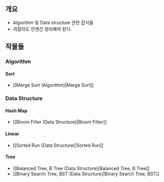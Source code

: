 ## 개요

- Algorithm 및 Data structure 관련 잡식들
- 귀찮아도 언젠간 정리해야 된다.

## 작물들

### Algorithm

#### Sort

- [[Merge Sort (Algorithm)|Merge Sort]]

### Data Structure

#### Hash Map

- [[Bloom Filter (Data Structure)|Bloom Filter]]

#### Linear

- [[Sorted Run (Data Structure)|Sorted Run]]

#### Tree

- [[Balanced Tree, B Tree (Data Structure)|Balanced Tree, B Tree]]
- [[Binary Search Tree, BST (Data Structure)|Binary Search Tree, BST]]